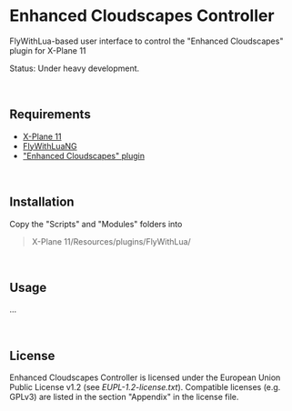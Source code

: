 # Enhanced Cloudscapes Controller
FlyWithLua-based user interface to control the "Enhanced Cloudscapes" plugin for X-Plane 11  

Status: Under heavy development.

&nbsp;

## Requirements

- [X-Plane 11](https://www.x-plane.com/)
- [FlyWithLuaNG](https://forums.x-plane.org/index.php?/files/file/38445-flywithlua-ng-next-generation-edition-for-x-plane-11-win-lin-mac/)
- [ "Enhanced Cloudscapes" plugin](https://forums.x-plane.org/index.php?/files/file/65005-enhanced-cloudscapes/)

&nbsp;

## Installation

Copy the "Scripts" and "Modules" folders into
> X-Plane 11/Resources/plugins/FlyWithLua/

&nbsp;

## Usage

...

&nbsp;

## License

Enhanced Cloudscapes Controller is licensed under the European Union Public License v1.2 (see _EUPL-1.2-license.txt_). Compatible licenses (e.g. GPLv3) are listed  in the section "Appendix" in the license file.
